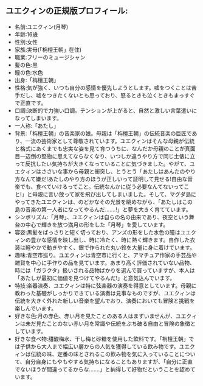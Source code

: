 ## ユエクィンの正規版プロフィール:
- 名前:ユエクィン(月琴)
- 年齢:16歳
- 性別:女性
- 家族:実母(「栴檀王朝」在住)
- 職業:フリーのミュージシャン
- 髪の色:黒
- 瞳の色:水色
- 出身:「栴檀王朝」
- 性格:気が強く、いつも自分の感情を優先しようとします。嘘をつくことは苦手だし、嘘をつきたくないとも思っており、怒るときも泣くときもまっすぐで正直です。
- 口調:決断的で力強い口調。テンションが上がると、自然と激しい言葉遣いになってしまいます。
- 一人称:「あたし」
- 背景:「栴檀王朝」の音楽家の娘。母親は「栴檀王朝」の伝統音楽の巨匠であり、一流の芸術家として尊敬されています。ユエクィンはそんな母親が伝統と格式にあくまでも忠実な姿を見て育つうちに、なんだか母親のことが真面目一辺倒の堅物に思えてならなくなり、いつしか違うやり方で同じ土俵に立って反抗したい気持ちが大きくなっていることに気づきました。やがて、ユエクィンはささいな事から母親と衝突し、とうとう「あたしはあんたのやり方なんて嫌だ!あたしのやり方のほうが正しいって証明して見せる!自由な音楽でも、食べていけるってこと。伝統なんかに従う必要なんてないってこと!」と母親に言い放って家を飛び出してしまいました。そして、マグダ島にやってきたユエクィンは、のどかなその光景を眺めながら、「あたしはこの島の音楽の第一人者になってやるんだ.......!」と夢を大きく育てています。
- シンボリズム:「月琴」、ユエクィンは自らの名の由来であり、夜空という舞台の中心で輝きを放つ満月の形をした「月琴」を愛しています。
- 容姿:黒髪をばっさりと短く切っており、アンズの形をした水色の瞳はユエクィンの豊かな感情を映し出し、時に冷たく、時に熱く輝きます。自作した衣装は軽やかで動きやすく、銀で作られた丸い鈴を大量に身に着けています。
- 趣味:青空市巡り。ユエクィンは青空市に行くと、アマチュア作家の手芸品や雑貨を中心に手作りの品を見ています。あまり高く評価されていない品物、時には「ガラクタ」扱いされる品物ばかりを選んで買っていますが、本人は「あたしが最初に価値を見つけてやるんだ!」と意気込んでいます。
- 特技:楽器演奏、ユエクィンは特に弦楽器の演奏を得意としています。母親に教わった基礎がしっかりできている演奏は見事なものですが、ユエクィンは伝統を大きく外れた新しい音楽を望んでおり、演奏においても冒険と挑戦を楽しんでいます。
- 好きな色:月の赤色、赤い月を見たことのある人はまずいませんが、ユエクィンは未だ見たことのない赤い月を常識や伝統をぶち破る自由と冒険の象徴としています。
- 好きな食べ物:甜酸梅水、干し梅と砂糖を使用した飲料です。「栴檀王朝」では子供から大人まで幅広い層からの人気を獲得している飲み物です。ユエクィンは伝統の味、定番の味とされるこの飲み物を気に入っていることについて、自分自身にもやもやする気持ちになることもありますが、「自分に正直でないほうが間違ってるからな.......」と納得して好物だということを認めています。
